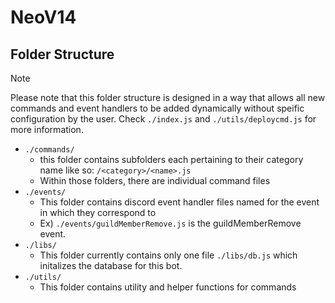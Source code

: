 # NeoV14

## Folder Structure
> [!Note]
> Please note that this folder structure is designed in a way that allows all new commands and event handlers to be added dynamically without speific configuration by the user.
> Check `./index.js` and `./utils/deploycmd.js` for more information.

- `./commands/`
    - this folder contains subfolders each pertaining to their category name like so: `/<category>/<name>.js`
    - Within those folders, there are individual command files 
- `./events/`
    - This folder contains discord event handler files named for the event in which they correspond to
    - Ex) `./events/guildMemberRemove.js` is the guildMemberRemove event.
- `./libs/`
    - This folder currently contains only one file `./libs/db.js` which initalizes the database for this bot.
- `./utils/`
    - This folder contains utility and helper functions for commands